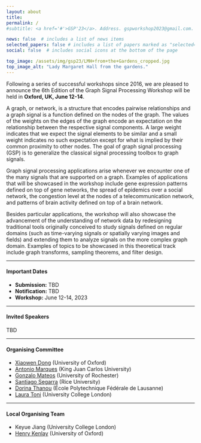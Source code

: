 ```yaml
---
layout: about
title: 
permalink: /
#subtitle: <a href='#'>GSP'23</a>. Address. gspworkshop2023@gmail.com. Moto. Etc.

news: false  # includes a list of news items
selected_papers: false # includes a list of papers marked as "selected={true}"
social: false  # includes social icons at the bottom of the page

top_image: /assets/img/gsp23/LMH+from+the+Gardens_cropped.jpg
top_image_alt: "Lady Margaret Hall from the gardens."
---
```


Following a series of successful workshops since 2016, we are pleased to announce the 6th Edition of the Graph Signal Processing Workshop will be held in **Oxford, UK, June 12-14**.

A graph, or network, is a structure that encodes pairwise relationships and a graph signal is a function defined on the nodes of the graph. The values of the weights on the edges of the graph encode an expectation on the relationship between the respective signal components. A large weight indicates that we expect the signal elements to be similar and a small weight indicates no such expectation except for what is implied by their common proximity to other nodes. The goal of graph signal processing (GSP) is to generalize the classical signal processing toolbox to graph signals.

Graph signal processing applications arise whenever we encounter one of the many signals that are supported on a graph. Examples of applications that will be showcased in the workshop include gene expression patterns defined on top of gene networks, the spread of epidemics over a social network, the congestion level at the nodes of a telecommunication network, and patterns of brain activity defined on top of a brain network.

Besides particular applications, the workshop will also showcase the advancement of the understanding of network data by redesigning traditional tools originally conceived to study signals defined on regular domains (such as time-varying signals or spatially varying images and fields) and extending them to analyze signals on the more complex graph domain. Examples of topics to be showcased in this theoretical track include graph transforms, sampling theorems, and filter design.

---
#### Important Dates
+ **Submission:** TBD
+ **Notification:** TBD
+ **Workshop:** June 12-14, 2023

---
#### Invited Speakers
TBD

---
#### Organising Committee
+ [Xiaowen Dong](https://web.media.mit.edu/~xdong/) (University of Oxford)
+ [Antonio Marques](https://www.tsc.urjc.es/~amarques/) (King Juan Carlos University)
+ [Gonzalo Mateos](https://www.hajim.rochester.edu/ece/sites/gmateos//) (University of Rochester)
+ [Santiago Segarra](https://segarra.rice.edu) (Rice University)
+ [Dorina Thanou](https://people.epfl.ch/dorina.thanou?lang=en) (École Polytechnique Fédérale de Lausanne)
+ [Laura Toni](https://www.ucl.ac.uk/iccs/dr-laura-toni) (University College London)

---
#### Local Organising Team
+ Keyue Jiang (University College London)
+ [Henry Kenlay](https://henrykenlay.github.io/) (University of Oxford)
<br />
